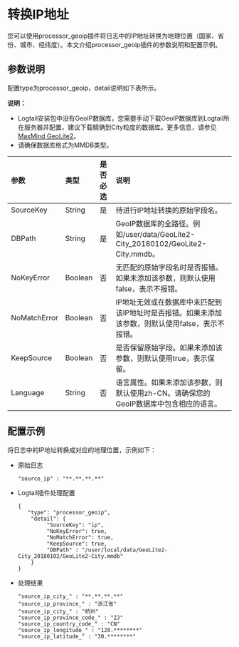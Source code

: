 # 转换IP地址

您可以使用processor\_geoip插件将日志中的IP地址转换为地理位置（国家、省份、城市、经纬度）。本文介绍processor\_geoip插件的参数说明和配置示例。

## 参数说明

配置type为processor\_geoip，detail说明如下表所示。

**说明：**

-   Logtail安装包中没有GeoIP数据库，您需要手动下载GeoIP数据库到Logtail所在服务器并配置，建议下载精确到City粒度的数据库。更多信息，请参见[MaxMind GeoLite2](https://dev.maxmind.com/geoip/geoip2/geolite2/)。
-   请确保数据库格式为MMDB类型。

|参数|类型|是否必选|说明|
|:-|:-|:---|:-|
|SourceKey|String|是|待进行IP地址转换的原始字段名。|
|DBPath|String|是|GeoIP数据库的全路径。例如/user/data/GeoLite2-City\_20180102/GeoLite2-City.mmdb。|
|NoKeyError|Boolean|否|无匹配的原始字段名时是否报错。如果未添加该参数，则默认使用false，表示不报错。|
|NoMatchError|Boolean|否|IP地址无效或在数据库中未匹配到该IP地址时是否报错。如果未添加该参数，则默认使用false，表示不报错。|
|KeepSource|Boolean|否|是否保留原始字段。如果未添加该参数，则默认使用true，表示保留。|
|Language|String|否|语言属性。如果未添加该参数，则默认使用zh-CN。请确保您的GeoIP数据库中包含相应的语言。|

## 配置示例

将日志中的IP地址转换成对应的地理位置，示例如下：

-   原始日志

    ```
    "source_ip" : "**.**.**.**"
    ```

-   Logtail插件处理配置

    ```
    {
       "type": "processor_geoip",
        "detail": {
             "SourceKey": "ip",
             "NoKeyError": true,
             "NoMatchError": true,
             "KeepSource": true,
             "DBPath" : "/user/local/data/GeoLite2-City_20180102/GeoLite2-City.mmdb"
        }
    }
    ```

-   处理结果

    ```
    "source_ip_city_" : "**.**.**.**"
    "source_ip_province_" : "浙江省"
    "source_ip_city_" : "杭州"
    "source_ip_province_code_" : "ZJ"
    "source_ip_country_code_" : "CN"
    "source_ip_longitude_" : "120.********"
    "source_ip_latitude_" : "30.********"
    ```


